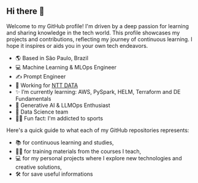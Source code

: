 ## Hi there 👋

Welcome to my GitHub profile! I'm driven by a deep passion for learning and sharing knowledge in the tech world. This profile showcases my projects and contributions, reflecting my journey of continuous learning. I hope it inspires or aids you in your own tech endeavors. 

- 🌎 Based in São Paulo, Brazil
- 💻 Machine Learning & MLOps Engineer
- ✍️ Prompt Engineer
- 💼 Working for [NTT DATA](https://www.nttdata.com/global/en/)
- ✨ I’m currently learning: AWS, PySpark, HELM, Terraform and DE Fundamentals
- 🎈 Generative AI & LLMOps Enthusiast
- 👥 Data Science team 
- 🤸‍♀️ Fun fact: I'm addicted to sports

Here's a quick guide to what each of my GitHub repositories represents: 

- 📚 for continuous learning and studies,
- 👩‍🏫 for training materials from the courses I teach,
- 💻 for my personal projects where I explore new technologies and creative solutions,
- 🛠️ for save useful informations
